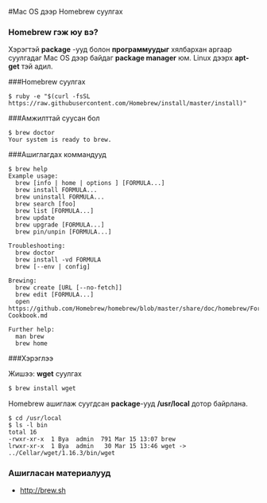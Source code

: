 #Mac OS дээр Homebrew суулгах

### Homebrew гэж юу вэ?

Хэрэгтэй **package** -ууд болон **программуудыг** хялбархан аргаар суулгадаг Mac OS дээр байдаг **package manager** юм. Linux дээрх **apt-get** тэй адил.

###Homebrew суулгах

```
$ ruby -e "$(curl -fsSL https://raw.githubusercontent.com/Homebrew/install/master/install)"
```
###Амжилттай суусан бол

```
$ brew doctor
Your system is ready to brew.
```
###Ашиглагдах коммандууд

```
$ brew help
Example usage:
  brew [info | home | options ] [FORMULA...]
  brew install FORMULA...
  brew uninstall FORMULA...
  brew search [foo]
  brew list [FORMULA...]
  brew update
  brew upgrade [FORMULA...]
  brew pin/unpin [FORMULA...]

Troubleshooting:
  brew doctor
  brew install -vd FORMULA
  brew [--env | config]

Brewing:
  brew create [URL [--no-fetch]]
  brew edit [FORMULA...]
  open https://github.com/Homebrew/homebrew/blob/master/share/doc/homebrew/Formula-Cookbook.md

Further help:
  man brew
  brew home
```

###Хэрэглээ

Жишээ: **wget** суулгах
```bash
$ brew install wget
```

Homebrew ашиглаж суугдсан **package**-ууд **/usr/local** дотор байрлана.
```
$ cd /usr/local
$ ls -l bin
total 16
-rwxr-xr-x  1 Bya  admin  791 Mar 15 13:07 brew
lrwxr-xr-x  1 Bya  admin   30 Mar 15 13:46 wget -> ../Cellar/wget/1.16.3/bin/wget
```

### Ашигласан материалууд
* http://brew.sh


